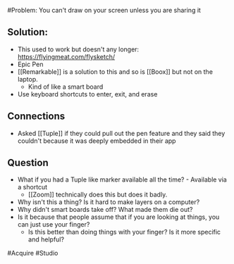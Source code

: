 #Problem: You can't draw on your screen unless you are sharing it

## Solution: 

- This used to work but doesn't any longer: https://flyingmeat.com/flysketch/
- Epic Pen
- [[Remarkable]] is a solution to this and so is [[Boox]] but not on the laptop. 
	- Kind of like a smart board
- Use keyboard shortcuts to enter, exit, and erase

## Connections
- Asked [[Tuple]] if they could pull out the pen feature and they said they couldn't because it was deeply embedded in their app

## Question
- What if you had a Tuple like marker available all the time? - Available via a shortcut
	- [[Zoom]] technically does this but does it badly. 
- Why isn't this a thing? Is it hard to make layers on a computer? 
- Why didn't smart boards take off? What made them die out? 
- Is it because that people assume that if you are looking at things, you can just use your finger? 
	- Is this better than doing things with your finger? Is it more specific and helpful?

#Acquire #Studio 